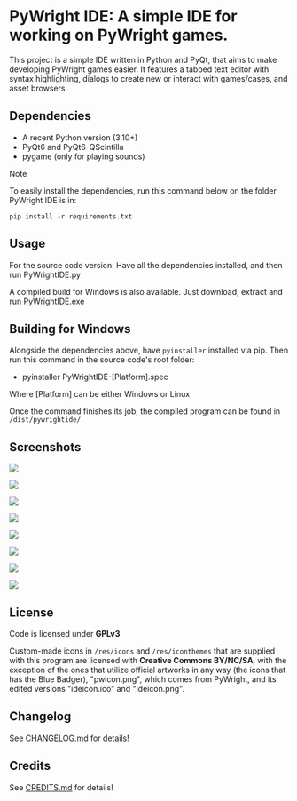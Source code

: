 # PyWright IDE: A simple IDE for working on PyWright games.

This project is a simple IDE written in Python and PyQt, that aims to make developing PyWright games easier. It features a tabbed text editor with syntax highlighting, dialogs to create new or interact with games/cases, and asset browsers.

## Dependencies

* A recent Python version (3.10+)
* PyQt6 and PyQt6-QScintilla
* pygame (only for playing sounds)

> [!NOTE]
> To easily install the dependencies, run this command below on the folder PyWright IDE is in:
> 
> `pip install -r requirements.txt`

## Usage

For the source code version: Have all the dependencies installed, and then run PyWrightIDE.py

A compiled build for Windows is also available. Just download, extract and run PyWrightIDE.exe

## Building for Windows

Alongside the dependencies above, have `pyinstaller` installed via pip. Then run this command in the source code's root folder:

* pyinstaller PyWrightIDE-[Platform].spec

Where [Platform] can be either Windows or Linux

Once the command finishes its job, the compiled program can be found in `/dist/pywrightide/`

## Screenshots

![](https://imgur.com/pJiss5P.png)

![](https://imgur.com/uAPfJ8i.png)

![](https://imgur.com/RJtba9F.png)

![](https://imgur.com/RANxjs4.png)

![](https://imgur.com/kLO6D9Y.png)

![](https://imgur.com/spP62RJ.png)

![](https://imgur.com/bzLkC8X.png)

![](https://imgur.com/Gra9grD.png)

## License

Code is licensed under **GPLv3**

Custom-made icons in `/res/icons` and `/res/iconthemes` that are supplied with this program are licensed with **Creative Commons BY/NC/SA**, with the exception of the ones that utilize official artworks in any way
(the icons that has the Blue Badger), "pwicon.png", which comes from PyWright, and its edited versions "ideicon.ico" and "ideicon.png".

## Changelog

See [CHANGELOG.md](CHANGELOG.md) for details!

## Credits

See [CREDITS.md](CREDITS.md) for details!